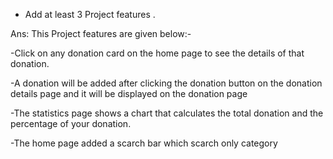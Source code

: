 - Add at least 3 Project features .

Ans: This Project features are given below:-

-Click on any donation card on the home page to see the details of that donation.

-A donation will be added after clicking the donation button on the donation details page and it will be displayed on the donation page

-The statistics page shows a chart that calculates the total donation and the percentage of your donation.

-The home page added a scarch bar which scarch only category